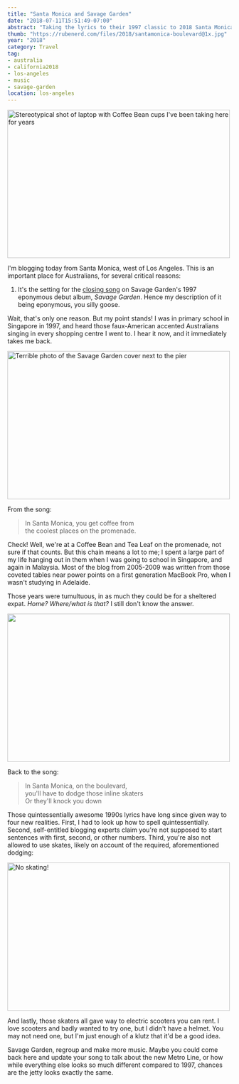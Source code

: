 ```yaml
---
title: "Santa Monica and Savage Garden"
date: "2018-07-11T15:51:49-07:00"
abstract: "Taking the lyrics to their 1997 classic to 2018 Santa Monica."
thumb: "https://rubenerd.com/files/2018/santamonica-boulevard@1x.jpg"
year: "2018"
category: Travel
tag:
- australia
- california2018
- los-angeles
- music
- savage-garden
location: los-angeles
---
```

<p><img src="https://rubenerd.com/files/2018/santamonica-cb@1x.jpg" srcset="https://rubenerd.com/files/2018/santamonica-cb@1x.jpg 1x, https://rubenerd.com/files/2018/santamonica-cb@2x.jpg 2x" alt="Stereotypical shot of laptop with Coffee Bean cups I've been taking here for years" style="width:500px; height:333px;" /></p>

I'm blogging today from Santa Monica, west of Los Angeles. This is an important place for Australians, for several critical reasons:

1. It's the setting for the [closing song] on Savage Garden's 1997 eponymous debut album, *Savage Garden*. Hence my description of it being eponymous, you silly goose.

Wait, that's only one reason. But my point stands! I was in primary school in Singapore in 1997, and heard those faux-American accented Australians singing in every shopping centre I went to. I hear it now, and it immediately takes me back.

<p><img src="https://rubenerd.com/files/2018/santamonica-savage@1x.jpg" srcset="https://rubenerd.com/files/2018/santamonica-savage@1x.jpg 1x, https://rubenerd.com/files/2018/santamonica-savage@2x.jpg 2x" alt="Terrible photo of the Savage Garden cover next to the pier" style="width:500px; height:333px;" /></p>

From the song:

> In Santa Monica, you get coffee from  
> the coolest places on the promenade.

Check! Well, we're at a Coffee Bean and Tea Leaf on the promenade, not sure if that counts. But this chain means a lot to me; I spent a large part of my life hanging out in them when I was going to school in Singapore, and again in Malaysia. Most of the blog from 2005-2009 was written from those coveted tables near power points on a first generation MacBook Pro, when I wasn't studying in Adelaide.

Those years were tumultuous, in as much they could be for a sheltered expat. *Home? Where/what is that?* I still don't know the answer.

<p><img src="https://rubenerd.com/files/2018/santamonica-boulevard@1x.jpg" srcset="https://rubenerd.com/files/2018/santamonica-boulevard@1x.jpg 1x, https://rubenerd.com/files/2018/santamonica-boulevard@2x.jpg 2x" alt="" style="width:500px; height:333px;" /></p>

Back to the song:

> In Santa Monica, on the boulevard,  
> you'll have to dodge those inline skaters  
> Or they'll knock you down

Those quintessentially awesome 1990s lyrics have long since given way to four new realities. First, I had to look up how to spell quintessentially. Second, self-entitled blogging experts claim you're not supposed to start sentences with first, second, or other numbers. Third, you're also not allowed to use skates, likely on account of the required, aforementioned dodging:

<p><img src="https://rubenerd.com/files/2018/santamonica-skate@1x.jpg" srcset="https://rubenerd.com/files/2018/santamonica-skate@1x.jpg 1x, https://rubenerd.com/files/2018/santamonica-skate@2x.jpg 2x" alt="No skating!" style="width:500px; height:333px;" /></p>

And lastly, those skaters all gave way to electric scooters you can rent. I love scooters and badly wanted to try one, but I didn't have a helmet. You may not need one, but I'm just enough of a klutz that it'd be a good idea.

Savage Garden, regroup and make more music. Maybe you could come back here and update your song to talk about the new Metro Line, or how while everything else looks so much different compared to 1997, chances are the jetty looks exactly the same.

[closing song]: https://www.youtube.com/watch?v=NE5QV1itqdk

